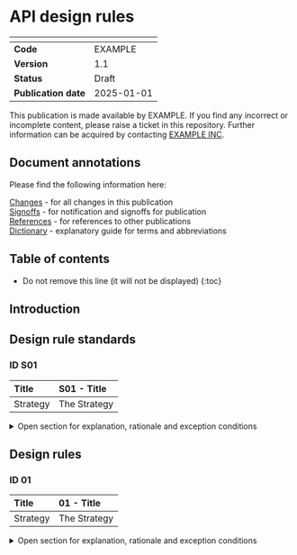 # API design rules

| <!-- -->             | <!-- -->   |
| :------------------- | :--------- |
| __Code__                 | EXAMPLE    |
| __Version__              | 1.1        |
| __Status__               | Draft      |
| __Publication date__     | 2025-01-01 |

This publication is made available by EXAMPLE. If you find any incorrect or incomplete content, please raise a ticket in this repository. Further information can be acquired by contacting [EXAMPLE INC](https://www.example.inc/contact.html). 

## Document annotations

Please find the following information here:

[Changes](changes.md) - for all changes in this publication\
[Signoffs](signoffs.md) - for notification and signoffs for publication\
[References](../references.md) - for references to other publications\
[Dictionary](../dictionary.md) - explanatory guide for terms and abbreviations

## Table of contents

* Do not remove this line (it will not be displayed)
{:toc}

## Introduction

## Design rule standards

### ID S01

|Title| __S01 - Title__ |
|:----|:----------|
|Strategy|The Strategy|

<details>
<summary> Open section for explanation, rationale and exception conditions 
</summary>

#### Strategy
This is the Strategy
#### Explanation
This is the Explanation
#### Rationale
This is the Rationale
#### Exceptions
This is the Exception

</details>

## Design rules

### ID 01

|Title| __01 - Title__ |
|:----|:----------|
|Strategy|The Strategy|

<details>
<summary> Open section for explanation, rationale and exception conditions 
</summary>

#### Strategy
This is the Strategy
#### Explanation
This is the Explanation
Example:
```json
{
  "type" : "hello",
  "title" : "Greetings from me",
  "status" : 404
}
```
More details can be found in [Sample](../attachments/sample.md).

#### Rationale
This is the Rationale
#### Exceptions
This is the Exception

</details>

